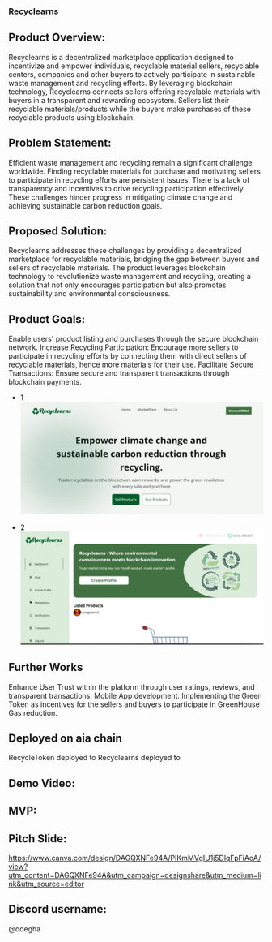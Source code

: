 ### Recyclearns


## Product Overview: 
Recyclearns is a decentralized marketplace application designed to incentivize and empower individuals, recyclable material sellers, recyclable centers, companies and other buyers to actively participate in sustainable waste management and recycling efforts. By leveraging blockchain technology, Recyclearns connects sellers offering recyclable materials with buyers in a transparent and rewarding ecosystem. Sellers list their recyclable materials/products while the buyers make purchases of these recyclable products using blockchain.

## Problem Statement:
Efficient waste management and recycling remain a significant challenge worldwide. Finding recyclable materials for purchase and motivating sellers to participate in recycling efforts are persistent issues. There is a lack of transparency and incentives to drive recycling participation effectively. These challenges hinder progress in mitigating climate change and achieving sustainable carbon reduction goals.

## Proposed Solution:
Recyclearns addresses these challenges by providing a decentralized marketplace for recyclable materials, bridging the gap between buyers and sellers of recyclable materials. The product leverages blockchain technology to revolutionize waste management and recycling, creating a solution that not only encourages participation but also promotes sustainability and environmental consciousness.

## Product Goals:
Enable users' product listing and purchases through the secure blockchain network.
Increase Recycling Participation: Encourage more sellers to participate in recycling efforts by connecting them with direct sellers of recyclable materials, hence more materials for their use.
Facilitate Secure Transactions: Ensure secure and transparent transactions through blockchain payments.


- 1
![Screenshot](./public/screenshot1.jpg)

- 2
![Screenshot](./public/screenshot2.jpg)

## Further Works
Enhance User Trust within the platform through user ratings, reviews, and transparent transactions.
Mobile App development.
Implementing the Green Token as incentives for the sellers and buyers to participate in GreenHouse Gas reduction.

## Deployed on aia chain
RecycleToken  deployed to 
Recyclearns  deployed to 


## Demo Video:


## MVP: 



## Pitch Slide: 
https://www.canva.com/design/DAGQXNFe94A/PIKmMVgIU1j5DlqFpFiAoA/view?utm_content=DAGQXNFe94A&utm_campaign=designshare&utm_medium=link&utm_source=editor


## Discord username: 
 
 @odegha




